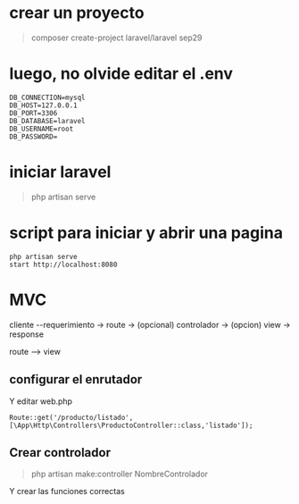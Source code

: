 # crear un proyecto

> composer create-project laravel/laravel sep29

# luego, no olvide editar el .env

```
DB_CONNECTION=mysql
DB_HOST=127.0.0.1
DB_PORT=3306
DB_DATABASE=laravel
DB_USERNAME=root
DB_PASSWORD=
```

# iniciar laravel

> php artisan serve

# script para iniciar y abrir una pagina

```
php artisan serve
start http://localhost:8080
```

# MVC

cliente --requerimiento -> route -> (opcional) controlador -> (opcion) view -> response

route --> view

## configurar el enrutador

Y editar web.php

```
Route::get('/producto/listado',[\App\Http\Controllers\ProductoController::class,'listado']);
```

## Crear controlador

> php artisan make:controller NombreControlador

Y crear las funciones correctas




